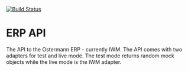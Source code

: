 [![Build Status](https://travis-ci.org/Einrichtungshaus-Ostermann/OstErpApi.svg?branch=master)](https://travis-ci.org/Einrichtungshaus-Ostermann/OstErpApi)
# ERP API
The API to the Ostermann ERP - currently IWM. The API comes with two adapters for test and live mode. The test mode returns random mock objects while the live mode is the IWM adapter.